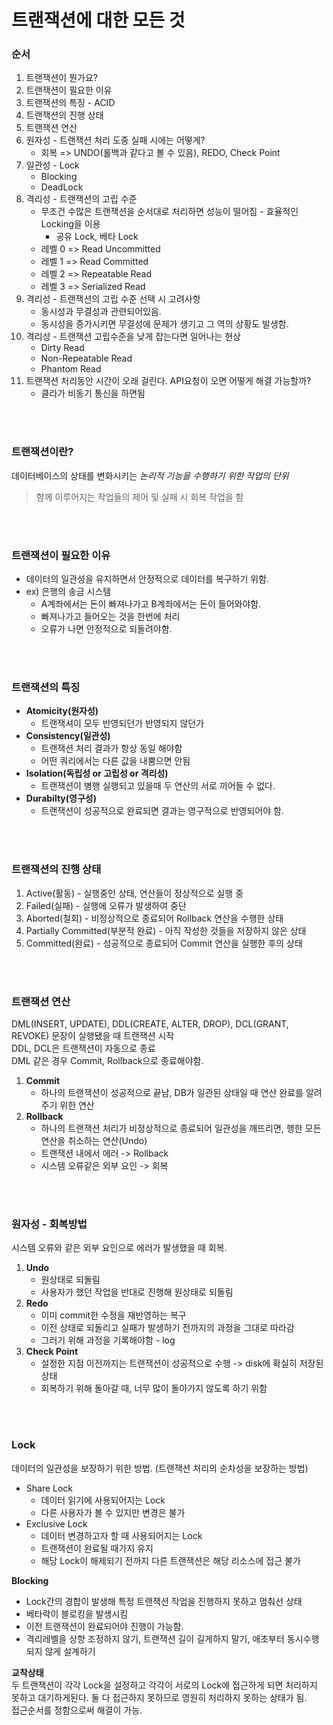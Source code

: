 # 트랜잭션에 대한 모든 것

### 순서
1. 트랜잭션이 뭔가요?
2. 트랜잭션이 필요한 이유
3. 트랜잭션의 특징 - ACID
4. 트랜잭션의 진행 상태
5. 트랜잭션 연산
6. 원자성 - 트랜잭션 처리 도중 실패 시에는 어떻게?
    - 회복 => UNDO(롤백과 같다고 볼 수 있음), REDO, Check Point
7. 일관성 - Lock
    - Blocking
    - DeadLock
8. 격리성 - 트랜잭션의 고립 수준
    - 무조건 수많은 트랜잭션을 순서대로 처리하면 성능이 떨어짐 - 효율적인 Locking을 이용
        - 공유 Lock, 베타 Lock
    - 레벨 0 => Read Uncommitted
    - 레벨 1 => Read Committed
    - 레벨 2 => Repeatable Read
    - 레벨 3 => Serialized Read
9. 격리성 - 트랜잭션의 고립 수준 선택 시 고려사항
    - 동시성과 무결성과 관련되어있음.
    - 동시성을 증가시키면 무결성에 문제가 생기고 그 역의 상황도 발생함.
10. 격리성 - 트랜잭션 고립수준을 낮게 잡는다면 일어나는 현상
    - Dirty Read
    - Non-Repeatable Read
    - Phantom Read
11. 트랜잭션 처리동안 시간이 오래 걸린다. API요청이 오면 어떻게 해결 가능할까?
    - 클라가 비동기 통신을 하면됨

<br><br>

### **트랜잭션이란?**  
데이터베이스의 상태를 변화시키는 *논리적 기능을 수행하기 위한 작업의 단위*  
> 함께 이루어지는 작업들의 제어 및 실패 시 회복 작업을 함  

<br><br>

### **트랜잭션이 필요한 이유**  
- 데이터의 일관성을 유지하면서 안정적으로 데이터를 복구하기 위함.
- ex) 은행의 송금 시스템
    - A계좌에서는 돈이 빠져나가고 B계좌에서는 돈이 들어와야함.
    - 빠져나가고 들어오는 것을 한번에 처리
    - 오류가 나면 안정적으로 되돌려야함.  

<br><br>

### **트랜잭션의 특징**  
- **Atomicity(원자성)**
    - 트랜잭셔이 모두 반영되던가 반영되지 않던가
- **Consistency(일관성)**
    - 트랜잭션 처리 결과가 항상 동일 해야함
    - 어떤 쿼리에서는 다른 값을 내뿜으면 안됨
- **Isolation(독립성 or 고립성 or 격리성)**
    - 트랜잭션이 병행 실행되고 있을때 두 연산의 서로 끼어들 수 없다.
- **Durabilty(영구성)**
    - 트랜잭션이 성공적으로 완료되면 결과는 영구적으로 반영되어야 함.  

<br><br>

### **트랜잭션의 진행 상태**
1. Active(활동) - 실행중인 상태, 연산들이 정상적으로 실행 중
2. Failed(실패) - 실행에 오류가 발생하여 중단
3. Aborted(철회) - 비정상적으로 종료되어 Rollback 연산을 수행한 상태
4. Partially Committed(부분적 완료) - 아직 작성한 것들을 저장하지 않은 상태
5. Committed(완료) - 성공적으로 종료되어 Commit 연산을 실행한 후의 상태  

<br><br>

### **트랜잭션 연산**  
DML(INSERT, UPDATE), DDL(CREATE, ALTER, DROP), DCL(GRANT, REVOKE) 문장이 실행됐을 때 트랜잭션 시작  
DDL, DCL은 트랜잭션이 자동으로 종료  
DML 같은 경우 Commit, Rollback으로 종료해야함.  
1. **Commit**
    - 하나의 트랜잭션이 성공적으로 끝남, DB가 일관된 상태일 때 연산 완료를 알려주기 위한 연산
2. **Rollback**
    - 하나의 트랜잭션 처리가 비정상적으로 종료되어 일관성을 깨뜨리면, 행한 모든 연산을 취소하는 연산(Undo)
    - 트랜잭션 내에서 에러 -> Rollback
    - 시스템 오류같은 외부 요인 -> 회복  

<br><br>

### **원자성 - 회복방법**  
시스템 오류와 같은 외부 요인으로 에러가 발생했을 때 회복.
1. **Undo**
    - 원상태로 되돌림
    - 사용자가 했던 작업을 반대로 진행해 원상태로 되돌림
2. **Redo**
    - 이미 commit한 수정을 재반영하는 복구
    - 이전 상태로 되돌리고 실패가 발생하기 전까지의 과정을 그대로 따라감
    - 그러기 위해 과정을 기록해야함 - log
3. **Check Point**
    - 설정한 지점 이전까지는 트랜잭션이 성공적으로 수행 -> disk에 확실히 저장된 상태  
    - 회복하기 위해 돌아갈 때, 너무 많이 돌아가지 않도록 하기 위함  

<br><br>

### **Lock**  
데이터의 일관성을 보장하기 위한 방법. (트랜잭션 처리의 순차성을 보장하는 방법)  
- Share Lock
    - 데이터 읽기에 사용되어지는 Lock
    - 다른 사용자가 볼 수 있지만 변경은 불가
- Exclusive Lock
    - 데이터 변경하고자 할 때 사용되어지는 Lock
    - 트랜잭션이 완료될 때가지 유지
    - 해당 Lock이 해제되기 전까지 다른 트랜잭션은 해당 리소스에 접근 불가  

**Blocking**  
- Lock간의 경합이 발생해 특정 트랜잭션 작업을 진행하지 못하고 멈춰선 상태  
- 베타락이 블로킹을 발생시킴
- 이전 트랜잭션이 완료되어야 진행이 가능함. 
- 격리레벨을 상향 조정하지 않기, 트랜잭션 길이 길게하지 말기, 애초부터 동시수행되지 않게 설계하기  

**교착상태**  
두 트랜잭션이 각각 Lock을 설정하고 각각이 서로의 Lock에 접근하게 되면 처리하지 못하고 대기하게된다. 둘 다 접근하지 못하므로 영원히 처리하지 못하는 상태가 됨.  
접근순서를 정함으로써 해결이 가능.  

<br><br>

### 